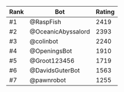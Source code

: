 Rank|Bot|Rating
---|---|---
#1|@RaspFish|2419
#2|@OceanicAbyssalord|2393
#3|@colinbot|2240
#4|@OpeningsBot|1910
#5|@Groot123456|1719
#6|@DavidsGuterBot|1563
#7|@pawnrobot|1255
